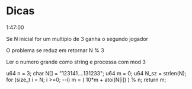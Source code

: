 # Dicas

1:47:00

Se N inicial for um multiplo de 3 ganha o segundo jogador

O problema se reduz em retornar N % 3


Ler o numero grande como string e processa com mod 3

u64 n = 3;
char N[] = "123141....131233";
u64 m = 0;
u64 N_sz = strlen(N);
for (size_t i = N; i >=0; --i)
    m = ( 10*m + atoi(N[i]) ) % n;
return m;


